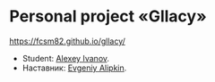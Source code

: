 # Personal project «Gllacy»
https://fcsm82.github.io/gllacy/

* Student: [Alexey Ivanov](https://up.htmlacademy.ru/htmlcss/17/user/406527).
* Наставник: [Evgeniy Alipkin](https://htmlacademy.ru/profile/ealipkin).
